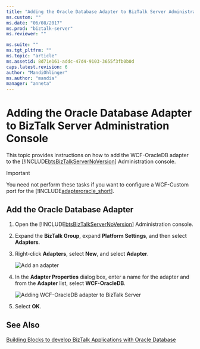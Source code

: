 ```yaml
---
title: "Adding the Oracle Database Adapter to BizTalk Server Administration Console | Microsoft Docs"
ms.custom: ""
ms.date: "06/08/2017"
ms.prod: "biztalk-server"
ms.reviewer: ""

ms.suite: ""
ms.tgt_pltfrm: ""
ms.topic: "article"
ms.assetid: 8d71e161-addc-47d4-9103-3655f3fb0b0d
caps.latest.revision: 6
author: "MandiOhlinger"
ms.author: "mandia"
manager: "anneta"
---
```

# Adding the Oracle Database Adapter to BizTalk Server Administration Console
This topic provides instructions on how to add the WCF-OracleDB adapter to the [!INCLUDE[btsBizTalkServerNoVersion](../../includes/btsbiztalkservernoversion-md.md)] Administration console.  
  
> [!IMPORTANT]
>  You need not perform these tasks if you want to configure a WCF-Custom port for the [!INCLUDE[adapteroracle_short](../../includes/adapteroracle-short-md.md)].  
  
## Add the Oracle Database Adapter  
  
1. Open the [!INCLUDE[btsBizTalkServerNoVersion](../../includes/btsbiztalkservernoversion-md.md)] Administration console.  
  
2. Expand the **BizTalk Group**, expand **Platform Settings**, and then select **Adapters**.  
  
3. Right-click **Adapters**, select **New**, and select **Adapter**.  
  
    ![Add an adapter](../../adapters-and-accelerators/media/c9610d42-8465-4099-b403-87df6dcd0d99.gif "c9610d42-8465-4099-b403-87df6dcd0d99")  
  
4. In the **Adapter Properties** dialog box, enter a name for the adapter and from the **Adapter** list, select **WCF-OracleDB**.  
  
    ![Adding WCF&#45;OracleDB adapter to BizTalk Server](../../adapters-and-accelerators/adapter-oracle-database/media/wcf-oracledb.gif "WCF_OracleDB")  
  
5. Select **OK**.  
  
## See Also  
[Building Blocks to develop BizTalk Applications with Oracle Database](../../adapters-and-accelerators/adapter-oracle-database/building-blocks-to-develop-biztalk-applications-with-oracle-database.md)